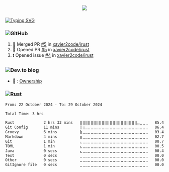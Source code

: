 ###

<p align="center">
  <a href="https://skillicons.dev">
    <img src="https://skillicons.dev/icons?i=rust" />
  </a>
</p>

###

### 
<!-- typing svg starts -->
[![Typing SVG](https://readme-typing-svg.demolab.com?font=Fira+Code&pause=1000&width=435&lines=perseverance+prevails)](https://git.io/typing-svg)
<!-- typing svg ends -->

### ![GitHub](https://img.shields.io/badge/github-%23121011.svg?style=for-the-badge&logo=github&logoColor=white)

<!--START_SECTION:activity-->
1. 🎉 Merged PR [#5](https://github.com/xavier2code/irust/pull/5) in [xavier2code/irust](https://github.com/xavier2code/irust)
2. 💪 Opened PR [#5](https://github.com/xavier2code/irust/pull/5) in [xavier2code/irust](https://github.com/xavier2code/irust)
3. ❗ Opened issue [#4](https://github.com/xavier2code/irust/issues/4) in [xavier2code/irust](https://github.com/xavier2code/irust)
<!--END_SECTION:activity-->


### ![Dev.to blog](https://img.shields.io/badge/dev.to-0A0A0A?style=for-the-badge&logo=dev.to&logoColor=white)

<!-- BLOG-POST-LIST:START -->
 - 💯 : [Ownership](https://dev.to/xavier2code/ownership-3o31)<!-- BLOG-POST-LIST:END -->

### ![Rust](https://img.shields.io/badge/rust-%23000000.svg?style=for-the-badge&logo=rust&logoColor=white)
<!--START_SECTION:waka-->

```txt
From: 22 October 2024 - To: 29 October 2024

Total Time: 3 hrs

Rust             2 hrs 33 mins   ⣿⣿⣿⣿⣿⣿⣿⣿⣿⣿⣿⣿⣿⣿⣿⣿⣿⣿⣿⣿⣿⣤⣀⣀⣀   85.48 %
Git Config       11 mins         ⣿⣶⣀⣀⣀⣀⣀⣀⣀⣀⣀⣀⣀⣀⣀⣀⣀⣀⣀⣀⣀⣀⣀⣀⣀   06.46 %
Groovy           6 mins          ⣷⣀⣀⣀⣀⣀⣀⣀⣀⣀⣀⣀⣀⣀⣀⣀⣀⣀⣀⣀⣀⣀⣀⣀⣀   03.44 %
Markdown         4 mins          ⣶⣀⣀⣀⣀⣀⣀⣀⣀⣀⣀⣀⣀⣀⣀⣀⣀⣀⣀⣀⣀⣀⣀⣀⣀   02.75 %
Git              1 min           ⣄⣀⣀⣀⣀⣀⣀⣀⣀⣀⣀⣀⣀⣀⣀⣀⣀⣀⣀⣀⣀⣀⣀⣀⣀   00.75 %
TOML             1 min           ⣄⣀⣀⣀⣀⣀⣀⣀⣀⣀⣀⣀⣀⣀⣀⣀⣀⣀⣀⣀⣀⣀⣀⣀⣀   00.56 %
Java             0 secs          ⣄⣀⣀⣀⣀⣀⣀⣀⣀⣀⣀⣀⣀⣀⣀⣀⣀⣀⣀⣀⣀⣀⣀⣀⣀   00.47 %
Text             0 secs          ⣀⣀⣀⣀⣀⣀⣀⣀⣀⣀⣀⣀⣀⣀⣀⣀⣀⣀⣀⣀⣀⣀⣀⣀⣀   00.06 %
Other            0 secs          ⣀⣀⣀⣀⣀⣀⣀⣀⣀⣀⣀⣀⣀⣀⣀⣀⣀⣀⣀⣀⣀⣀⣀⣀⣀   00.01 %
GitIgnore file   0 secs          ⣀⣀⣀⣀⣀⣀⣀⣀⣀⣀⣀⣀⣀⣀⣀⣀⣀⣀⣀⣀⣀⣀⣀⣀⣀   00.00 %
```

<!--END_SECTION:waka-->

